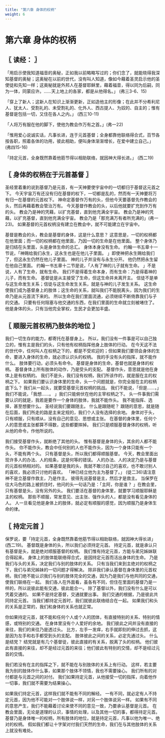 ```yaml
---
title: "第六章 身体的权柄"
weight: 6
---
```


# 第六章 身体的权柄


## 〖 读经： 〗

「用启示使我知道福音的奥秘，正如我以前略略写过的；你们念了，就能晓得我深知基督的奥秘；这奥秘在以前的世代，没有叫人知道，像如今藉着圣灵启示他的圣使徒和先知一样；这奥秘就是外邦人在基督耶稣里，藉着福音，得以同为后嗣，同为一体，同蒙应许。……天上地上的各家，都是从他得名。」
(弗三3-6、15)

「穿上了新人；这新人在知识上渐渐更新，正如造他主的形像；在此并不分希利尼人、犹太人、受割礼的、未受割礼的、化外人、西古提人、为奴的、自主的；惟有基督是包括一切，又住在各人之内。」
(西三10-11)

「人将万有服在他的脚下，使他为教会作万有之首。」(弗一22)

「惟用爱心说诚实话，凡事长进，连于元首基督；全身都靠他联络得合式，百节各按各职，照着各体的功用，彼此相助，便叫身体渐渐增长，在爱中建立自己。」
(弗四15-16)

「持定元首，全身既然靠着他筋节得以相助联络，就因神大得长进。」
(西二19)

## 〖 身体的权柄在于元首基督 〗

圣经里着重的说到基督乃是元首，有一天神要使宇宙中的一切都归于基督这元首之下。
今天宇宙万有还没有归在基督的权下，一切都是乱的，然而有一天神要将万有归一在基督的元首权下。
神命定基督作万有的头，但他今天要基督先作教会的头，然后再藉着教会管治万有。
今天基督作教会的头，以后他就要扩充到作万有的头。
教会乃是神的凭藉，以扩充基督，直到他充满全宇宙。
教会乃是神的凭藉，以扩充基督，直到他充满全宇宙。
教会乃是「那充满万有者所充满的」(弗一23)。
如果基督的元首权柄没有建立在教会中，就不可能建立在宇宙中。

基督是教会的头，教会是基督的身体，这是什么意思？
这意思是，一切的权柄都在他里面；而一切的权柄都在他里面，乃因一切的生命是在他里面。
整个身体乃是归结在头里面，头是身体生命的总汇。
身体本身没有生命。
约翰一书五章十一节说，「神赐给我们永生，这永生也是在他儿子里面。
」即使神把永生赐给我们了，但这永生仍然在他儿子里面。
神的儿子并没有与永生分开。
他仍然把永生留在他自己里面。
约翰一书五章十二节是说，「人有了神的儿子就有生命。
」不是说，人有了生命，就有生命。
我们不是得着生命本身，而有生命：乃是得着神的儿子，而有生命。
基督徒是从主接受了生命，但这生命并未离开主。
信徒不是单与这生命发生关系；信徒与这生命发生关系，就是与神的儿子发生关系。
这生命使我们成为基督身上的肢体；这生命的关系，就叫我们不能脱离头，因为我们的生命乃是从元首流下来的。
所以生命在我们里面流通，必须继续不断倚靠我们与子的交通。
只要有任何阻塞与他交通的东西，在我们里面的生命就立刻被堵住了。
他是身体的头，只有当他完全掌权，生民才会更加丰盛。

## 〖 顺服元首权柄乃肢体的地位 〗

我们一切生存的能力，都寄托在基督身上。
所以，我们没有一件事是可以自己独立的，惟有主是我们的头，只有他有权柄指挥他身上肢体的行动。
在今天这不法的世代中，任何叫人在权柄之下的，都是不受欢迎的；但如果我们要领会身体的生命，要进入身体的生命，就必须认识头的权柄。
我的手没有头的指挥，就不能作什么。
肢体要行动，必须头有命令。
基督是身体的生命，基督也就是身体的权柄。
基督身体上所有肢体的动作，乃是受头的支配。
基督作头，意思就是他在身体上是有权柄的。
我们不是头，我们没有权柄，我们所该作的，就是服在主的权柄之下。
如果我们要认识身体里的生命，头一个问题就是，你完全服在主的权柄底下么？
我们从一起头，就要受基督元首权柄的挑战。
我们不能说，「但是……，」我们不能说，「我想……。
」我们只能俯伏在他的主宰权柄之下。
头一件事我们需要认识的就是，我若是要作一个身体的肢体，我就不能作头。
我不能指挥、选择，甚至想要什么。
圣经说我们要跟随主。
什么是跟随呢？
跟随的意思，就是随在后面，我们所走的路是主来定规的，我们个人没有选择的余地。
身体对于头，只有顺服，只有顺从，没有自己的意见、思想或主张。
在基督的身体里，任何个人的意思或主张都算不得数，这些都要摔掉。
我们只是顺服基督身体的权柄，听从他的命令，作他所说的。

我们接受基督作头，就断绝了其他的头。
惟有基督是身体的头，其余的人都不能作头。
你不能作头，教会中任何别的人也不能作头，因为一个身体只能有一个头，不能有两个头。
只有基督是头，所以我们都得顺服基督。
今天，教会里面出现许多人的办法、人的规条，这是何等的错误。
人的办法、人的决定乃是与基督的元首权柄相对的。
如果基督是我的头，我就不敢讨自己的喜欢，也不敢讨别人的喜欢，我必须只讨他的喜欢。
「神已经立他为主为基督了。」
(徒二36)请注意神不是立基督作救主，乃是作主。
彼得先说基督是主，然后才是救主。
当保罗在往大马色的路上被抓住时，他问的头一句话乃是：「主阿，你是谁？
」在教会里，只有基督是头，没有另外的头。
我们要活在基督的身体里，就要学习顺服耶稣是主的权柄。
那些不顺服，常发意见、出主张、强作头的人，都是没有看见身体的人。
人一旦看见他是身体上的肢体，就必定有顺服的感觉，因为顺服乃是身体生命的律。

## 〖 持定元首 〗

保罗说，要「持定元首，全身既然靠着他筋节得以相助联络，就因神大得长进」(西二19)。
基督既是身体的头，所以我们必须持定元首。
持定元首，就是承认只有基督是头，就是绝对顺服基督的权柄。
我们惟有持定元首，方能与弟兄姊妹联合得起来。
身体上的肢体能联络得合式，是因持定元首而活出身体的生命。
乃是我们与头的关系，决定我们与别的肢体的关系。
只有当我们来到主绝对的权柄之下，我们与弟兄姊妹的一切问题才得解决。
除非我们承认基督在身体里的元首权柄，我们绝不能认识我们与别的肢体完全的交通，因为乃是我们与他共同的交通，使我们联络在一起。
我们各人在外面看，虽各有不同，但住在里面的基督乃是一样的，所以说彼此能有交通，彼此能合一。
除了基督以外，我们没有什么是可以凭着交通的。
如果不是持定基督，交通就要出事。
我们交通的根据，乃是彼此共同持定元首。
当我们都持定元首时，我们就彼此联络结合在一起。
如果我们和头的关系是正常的，我们和身体的关系也就正常。

你如果持定元首，就不能和任何个人或个人的团体，有直接特别的关系、特别的情感，或特别的交通。
在身体里没有个人爱好的余地。
我们彼此之间并没有直接的来往，我们的来往乃是透过头。
比方，左手一发痒，右手就即刻的伸过去抓，这是因为左手和右手都受到头的支配。
肢体彼此之间的关系，必定先通过头。
什么是结党？
结党就是有几个基督徒，彼此直接的有关系，脱离了头的权柄。
他们彼此有直接的来往，却不是经过元首的来往；他们彼此有特别的交情，却不是经过元首的交情。

我们若没有在主的指挥之下，就不能在与别肢体的关系上有行动。
这样，若主要我为别的肢体作什么事，如果那个肢体不领情，我也不需要操心。
我们所有的对付都是与元首之间的对付。
我们如果持定元首，从他接受一切的指挥，向着他作一切事，我们就不需要为结果操心。

如果我们持定元首，这样我们就不能有不同的解经。
一有不同，就必定有人不持定元首，因为他不可能对一个肢体说一样，对另一个肢体说另一样。
如果有不同的意思产生，我们不能藉着讨论来使不同的意见一致，乃要承认基督是元首。
在教会里面，无论是道理的认识，事情的处理，以及其他一切的事，都得持定元首。
基督乃是身体唯一的权柄，所有肢体的地位，就是持定元首，凡事以他为唯一、绝对的权柄。
假如我们都让十字架对付我们天然的生命，我们在与其他肢体的关系上就没有难处。
